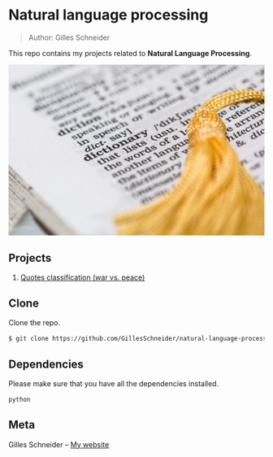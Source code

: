 # Natural language processing
> Author: Gilles Schneider

This repo contains my projects related to **Natural Language Processing**. 

![](header.jpg)

## Projects

1. [Quotes classification (war vs. peace)](/quotes/)

## Clone

Clone the repo. 

```sh
$ git clone https://github.com/GillesSchneider/natural-language-processing/

```

## Dependencies

Please make sure that you have all the dependencies installed.

```sh
python 
```

## Meta

Gilles Schneider – [My website](https://gillesschneider.github.io/me/)



<!-- Markdown link & img dfn's -->
[nlp-image]: https://github.com/GillesSchneider/natural-language-processing/
[nlp-url]: https://github.com/GillesSchneider/natural-language-processing/
